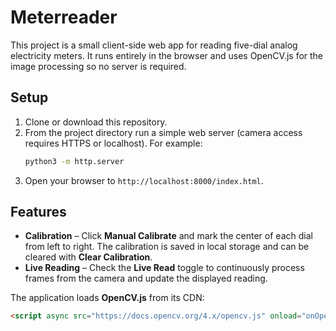 # Meterreader

This project is a small client-side web app for reading five-dial analog electricity meters. It runs entirely in the browser and uses OpenCV.js for the image processing so no server is required.

## Setup

1. Clone or download this repository.
2. From the project directory run a simple web server (camera access requires HTTPS or localhost). For example:
   ```bash
   python3 -m http.server
   ```
3. Open your browser to `http://localhost:8000/index.html`.

## Features

- **Calibration** – Click **Manual Calibrate** and mark the center of each dial from left to right. The calibration is saved in local storage and can be cleared with **Clear Calibration**.
- **Live Reading** – Check the **Live Read** toggle to continuously process frames from the camera and update the displayed reading.

The application loads **OpenCV.js** from its CDN:

```html
<script async src="https://docs.opencv.org/4.x/opencv.js" onload="onOpenCvReady();"></script>
```
